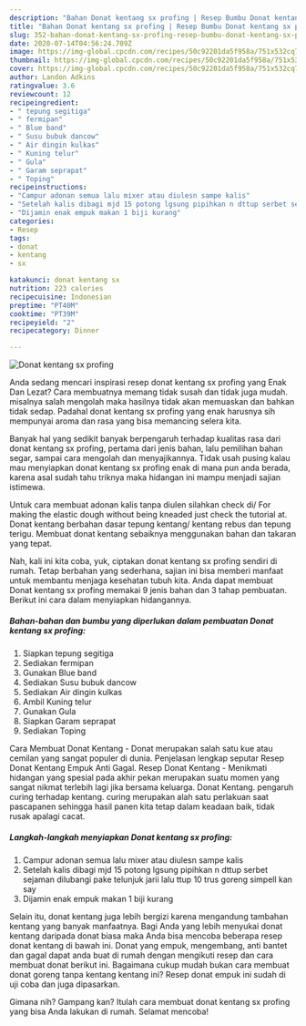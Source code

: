 ```yaml
---
description: "Bahan Donat kentang sx profing | Resep Bumbu Donat kentang sx profing Yang Enak dan Simpel"
title: "Bahan Donat kentang sx profing | Resep Bumbu Donat kentang sx profing Yang Enak dan Simpel"
slug: 352-bahan-donat-kentang-sx-profing-resep-bumbu-donat-kentang-sx-profing-yang-enak-dan-simpel
date: 2020-07-14T04:56:24.709Z
image: https://img-global.cpcdn.com/recipes/50c92201da5f958a/751x532cq70/donat-kentang-sx-profing-foto-resep-utama.jpg
thumbnail: https://img-global.cpcdn.com/recipes/50c92201da5f958a/751x532cq70/donat-kentang-sx-profing-foto-resep-utama.jpg
cover: https://img-global.cpcdn.com/recipes/50c92201da5f958a/751x532cq70/donat-kentang-sx-profing-foto-resep-utama.jpg
author: Landon Adkins
ratingvalue: 3.6
reviewcount: 12
recipeingredient:
- " tepung segitiga"
- " fermipan"
- " Blue band"
- " Susu bubuk dancow"
- " Air dingin kulkas"
- " Kuning telur"
- " Gula"
- " Garam seprapat"
- " Toping"
recipeinstructions:
- "Campur adonan semua lalu mixer atau diulesn sampe kalis"
- "Setelah kalis dibagi mjd 15 potong lgsung pipihkan n dttup serbet sejaman dilubangi pake telunjuk jarii lalu ttup 10 trus goreng simpell kan say"
- "Dijamin enak empuk makan 1 biji kurang"
categories:
- Resep
tags:
- donat
- kentang
- sx

katakunci: donat kentang sx 
nutrition: 223 calories
recipecuisine: Indonesian
preptime: "PT40M"
cooktime: "PT39M"
recipeyield: "2"
recipecategory: Dinner

---
```



![Donat kentang sx profing](https://img-global.cpcdn.com/recipes/50c92201da5f958a/751x532cq70/donat-kentang-sx-profing-foto-resep-utama.jpg)

Anda sedang mencari inspirasi resep donat kentang sx profing yang Enak Dan Lezat? Cara membuatnya memang tidak susah dan tidak juga mudah. misalnya salah mengolah maka hasilnya tidak akan memuaskan dan bahkan tidak sedap. Padahal donat kentang sx profing yang enak harusnya sih mempunyai aroma dan rasa yang bisa memancing selera kita.

Banyak hal yang sedikit banyak berpengaruh terhadap kualitas rasa dari donat kentang sx profing, pertama dari jenis bahan, lalu pemilihan bahan segar, sampai cara mengolah dan menyajikannya. Tidak usah pusing kalau mau menyiapkan donat kentang sx profing enak di mana pun anda berada, karena asal sudah tahu triknya maka hidangan ini mampu menjadi sajian istimewa.

Untuk cara membuat adonan kalis tanpa diulen silahkan check di/ For making the elastic dough without being kneaded just check the tutorial at. Donat kentang berbahan dasar tepung kentang/ kentang rebus dan tepung terigu. Membuat donat kentang sebaiknya menggunakan bahan dan takaran yang tepat.


Nah, kali ini kita coba, yuk, ciptakan donat kentang sx profing sendiri di rumah. Tetap berbahan yang sederhana, sajian ini bisa memberi manfaat untuk membantu menjaga kesehatan tubuh kita. Anda dapat membuat Donat kentang sx profing memakai 9 jenis bahan dan 3 tahap pembuatan. Berikut ini cara dalam menyiapkan hidangannya.

<!--inarticleads1-->

##### Bahan-bahan dan bumbu yang diperlukan dalam pembuatan Donat kentang sx profing:

1. Siapkan  tepung segitiga
1. Sediakan  fermipan
1. Gunakan  Blue band
1. Sediakan  Susu bubuk dancow
1. Sediakan  Air dingin kulkas
1. Ambil  Kuning telur
1. Gunakan  Gula
1. Siapkan  Garam seprapat
1. Sediakan  Toping


Cara Membuat Donat Kentang - Donat merupakan salah satu kue atau cemilan yang sangat populer di dunia. Penjelasan lengkap seputar Resep Donat Kentang Empuk Anti Gagal. Resep Donat Kentang - Menikmati hidangan yang spesial pada akhir pekan merupakan suatu momen yang sangat nikmat terlebih lagi jika bersama keluarga. Donat Kentang. pengaruh curing terhadap kentang. curing merupakan alah satu perlakuan saat pascapanen sehingga hasil panen kita tetap dalam keadaan baik, tidak rusak apalagi cacat. 

<!--inarticleads2-->

##### Langkah-langkah menyiapkan Donat kentang sx profing:

1. Campur adonan semua lalu mixer atau diulesn sampe kalis
1. Setelah kalis dibagi mjd 15 potong lgsung pipihkan n dttup serbet sejaman dilubangi pake telunjuk jarii lalu ttup 10 trus goreng simpell kan say
1. Dijamin enak empuk makan 1 biji kurang


Selain itu, donat kentang juga lebih bergizi karena mengandung tambahan kentang yang banyak manfaatnya. Bagi Anda yang lebih menyukai donat kentang daripada donat biasa maka Anda bisa mencoba beberapa resep donat kentang di bawah ini. Donat yang empuk, mengembang, anti bantet dan gagal dapat anda buat di rumah dengan mengikuti resep dan cara membuat donat berikut ini. Bagaimana cukup mudah bukan cara membuat donat goreng tanpa kentang kentang ini? Resep donat empuk ini sudah di uji coba dan juga dipasarkan. 

Gimana nih? Gampang kan? Itulah cara membuat donat kentang sx profing yang bisa Anda lakukan di rumah. Selamat mencoba!
